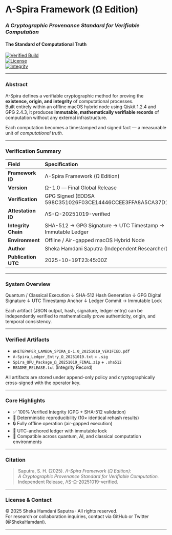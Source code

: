 # Λ-Spira Framework (Ω Edition)
### *A Cryptographic Provenance Standard for Verifiable Computation*
#### The Standard of Computational Truth

[![Verified Build](https://img.shields.io/badge/status-verified-success?style=flat-square)]()  
[![License](https://img.shields.io/badge/license-proprietary-lightgrey?style=flat-square)]()  
[![Integrity](https://img.shields.io/badge/integrity-GPG%20signed-blue?style=flat-square)]()

---

### Abstract
Λ-Spira defines a verifiable cryptographic method for proving the **existence, origin, and integrity** of computational processes.  
Built entirely within an offline macOS hybrid node using Qiskit 1.2.4 and GPG 2.4.3, it produces **immutable, mathematically verifiable records** of computation without any external infrastructure.

Each computation becomes a timestamped and signed fact — a measurable unit of *computational truth*.

---

### Verification Summary

| Field | Specification |
|:------|:---------------|
| **Framework ID** | Λ-Spira Framework (Ω Edition) |
| **Version** | Ω-1.0 — Final Global Release |
| **Verification** | GPG Signed (EDDSA 598C351026F03CE14446CCEE3FFA8A5CA37D17D2) |
| **Attestation ID** | ΛS-Ω-20251019-verified |
| **Integrity Chain** | SHA-512 → GPG Signature → UTC Timestamp → Immutable Ledger |
| **Environment** | Offline / Air-gapped macOS Hybrid Node |
| **Author** | Sheka Hamdani Saputra (Independent Researcher) |
| **Publication UTC** | 2025-10-19T23:45:00Z |

---

### System Overview

Quantum / Classical Execution
↓
SHA-512 Hash Generation
↓
GPG Digital Signature
↓
UTC Timestamp Anchor
↓
Ledger Commit → Immutable Lock


Each artifact (JSON output, hash, signature, ledger entry) can be independently verified to mathematically prove authenticity, origin, and temporal consistency.

---

### Verified Artifacts
- `WHITEPAPER_LAMBDA_SPIRA_Ω-1.0_20251019_VERIFIED.pdf`
- `Λ-Spira_Ledger_Entry_Ω_20251019.txt` + `.sig`
- `Spira_QPU_Package_Ω_20251019_FINAL.zip` + `.sha512`
- `README_RELEASE.txt` (Integrity Record)

All artifacts are stored under append-only policy and cryptographically cross-signed with the operator key.

---

### Core Highlights
- ✅ 100% Verified Integrity (GPG + SHA-512 validation)
- 🧮 Deterministic reproducibility (10× identical rehash results)
- 🔒 Fully offline operation (air-gapped execution)
- 🧾 UTC-anchored ledger with immutable lock
- 🧠 Compatible across quantum, AI, and classical computation environments

---

### Citation

> Saputra, S. H. (2025). *Λ-Spira Framework (Ω Edition):  
> A Cryptographic Provenance Standard for Verifiable Computation.*  
> Independent Release, ΛS-Ω-20251019-verified.

---

### License & Contact
© 2025 Sheka Hamdani Saputra · All rights reserved.  
For research or collaboration inquiries, contact via GitHub or Twitter (@ShekaHamdani).

---
